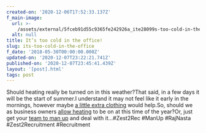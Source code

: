```yaml
---
created-on: '2020-12-06T17:52:33.137Z'
f_main-image:
  url: >-
    /assets/external/5fceb91d55c9365fe242926a_ite28099s-too-cold-in-the-office.jpg
  alt: null
title: It’s too cold in the office!
slug: its-too-cold-in-the-office
f_date: '2018-05-30T00:00:00.000Z'
updated-on: '2020-12-07T23:22:21.741Z'
published-on: '2020-12-07T23:45:41.439Z'
layout: '[post].html'
tags: post
---
```


Should heating really be turned on in this weather?That said, in a few days it will be the start of summer.I understand it may not feel like it early in the mornings, however maybe [a little extra clothing](#) would help.So, should we as business owners [allow heating](#) to be on at this time of the year?Or, just get your [team to man up](#) and deal with it…#Zest2Rec #ManUp #RajNasta #Zest2Recruitment #Recruitment
